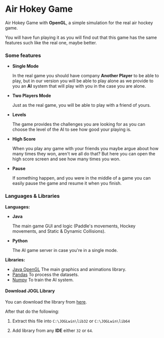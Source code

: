 # Air Hokey Game

Air Hokey Game with **OpenGL**, a simple simulation for the real air hockey game.

You will have fun playing it as you will find out that this game has the same features such like the real one, maybe
better.

### Some features

- **Single Mode**

  In the real game you should have company **Another Player** to be able to play, but in our version you will be able to
  play alone as we provide to you an **AI** system that will play with you in the case you are alone.


- **Two Players Mode**

  Just as the real game, you will be able to play with a friend of yours.


- **Levels**

  The game provides the challenges you are looking for as you can choose the level of the AI to see how good your
  playing is.


- **High Score**

  When you play any game with your friends you maybe argue about how many times they won, aren't we all do that? But
  here you can open the high score screen and see how many times you won.


- **Pause**

  If something happen, and you were in the middle of a game you can easily pause the game and resume it when you finish.

### Languages & Libraries

**Languages:**

- **Java**

  The main game GUI and logic (Paddle's movements, Hockey movements, and Static & Dynamic Collisions).


- **Python**

  The AI game server in case you're in a single mode.

**Libraries:**

- [Java OpenGL](https://jogamp.org/jogl/www/) The main graphics and animations library.
- [Pandas](https://pandas.pydata.org/) To process the datasets.
- [Numpy](https://numpy.org/) To train the AI system.

#### Download JOGL Library

You can download the library from [here](https://jogamp.org/).

After that do the following:

1. Extract this file into `C:\JOGLwin\lib32` or `C:\JOGLwin\lib64`

2. Add library from any **IDE** either `32` or `64`.
